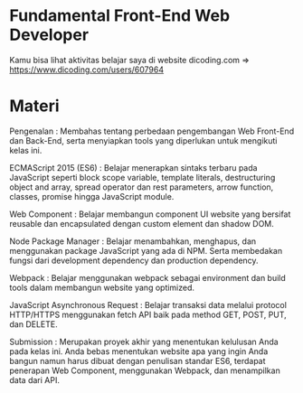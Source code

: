 # Fundamental Front-End Web Developer

Kamu bisa lihat aktivitas belajar saya di website dicoding.com => https://www.dicoding.com/users/607964

# Materi

Pengenalan : Membahas tentang perbedaan pengembangan Web Front-End dan Back-End, serta menyiapkan tools yang diperlukan untuk mengikuti kelas ini.

ECMAScript 2015 (ES6) : Belajar menerapkan sintaks terbaru pada JavaScript seperti block scope variable, template literals, destructuring object and array, spread operator dan rest parameters, arrow function, classes, promise hingga JavaScript module.

Web Component : Belajar membangun component UI website yang bersifat reusable dan encapsulated dengan custom element dan shadow DOM.

Node Package Manager : Belajar menambahkan, menghapus, dan menggunakan package JavaScript yang ada di NPM. Serta membedakan fungsi dari development dependency dan production dependency.

Webpack : Belajar menggunakan webpack sebagai environment dan build tools dalam membangun website yang optimized.

JavaScript Asynchronous Request : Belajar transaksi data melalui protocol HTTP/HTTPS menggunakan fetch API baik pada method GET, POST, PUT, dan DELETE.

Submission : Merupakan proyek akhir yang menentukan kelulusan Anda pada kelas ini. Anda bebas menentukan website apa yang ingin Anda bangun namun harus dibuat dengan penulisan standar ES6, terdapat penerapan Web Component, menggunakan Webpack, dan menampilkan data dari API.
